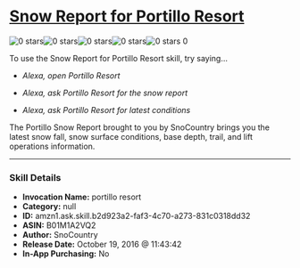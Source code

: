 # [Snow Report for Portillo Resort](http://alexa.amazon.com/#skills/amzn1.ask.skill.b2d923a2-faf3-4c70-a273-831c0318dd32)
![0 stars](../../images/ic_star_border_black_18dp_1x.png)![0 stars](../../images/ic_star_border_black_18dp_1x.png)![0 stars](../../images/ic_star_border_black_18dp_1x.png)![0 stars](../../images/ic_star_border_black_18dp_1x.png)![0 stars](../../images/ic_star_border_black_18dp_1x.png) 0

To use the Snow Report for Portillo Resort skill, try saying...

* *Alexa, open Portillo Resort*

* *Alexa, ask Portillo Resort for the snow report*

* *Alexa, ask Portillo Resort for latest conditions*

The Portillo Snow Report brought to you by SnoCountry brings you the latest snow fall, snow surface conditions,  base depth, trail, and lift operations information.

***

### Skill Details

* **Invocation Name:** portillo resort
* **Category:** null
* **ID:** amzn1.ask.skill.b2d923a2-faf3-4c70-a273-831c0318dd32
* **ASIN:** B01M1A2VQ2
* **Author:** SnoCountry
* **Release Date:** October 19, 2016 @ 11:43:42
* **In-App Purchasing:** No
